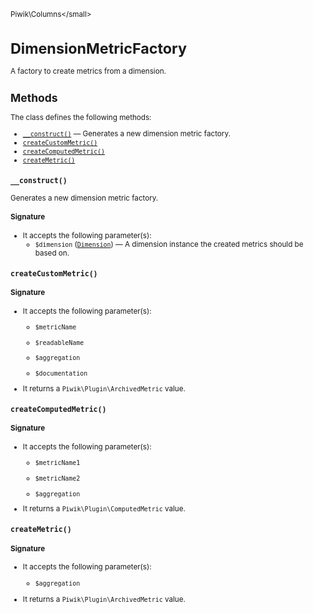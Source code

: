 <small>Piwik\Columns\</small>

DimensionMetricFactory
======================

A factory to create metrics from a dimension.

Methods
-------

The class defines the following methods:

- [`__construct()`](#__construct) &mdash; Generates a new dimension metric factory.
- [`createCustomMetric()`](#createcustommetric)
- [`createComputedMetric()`](#createcomputedmetric)
- [`createMetric()`](#createmetric)

<a name="__construct" id="__construct"></a>
<a name="__construct" id="__construct"></a>
### `__construct()`

Generates a new dimension metric factory.

#### Signature

-  It accepts the following parameter(s):
    - `$dimension` ([`Dimension`](../../Piwik/Columns/Dimension.md)) &mdash;
       A dimension instance the created metrics should be based on.

<a name="createcustommetric" id="createcustommetric"></a>
<a name="createCustomMetric" id="createCustomMetric"></a>
### `createCustomMetric()`

#### Signature

-  It accepts the following parameter(s):
    - `$metricName`
      
    - `$readableName`
      
    - `$aggregation`
      
    - `$documentation`
      
- It returns a `Piwik\Plugin\ArchivedMetric` value.

<a name="createcomputedmetric" id="createcomputedmetric"></a>
<a name="createComputedMetric" id="createComputedMetric"></a>
### `createComputedMetric()`

#### Signature

-  It accepts the following parameter(s):
    - `$metricName1`
      
    - `$metricName2`
      
    - `$aggregation`
      
- It returns a `Piwik\Plugin\ComputedMetric` value.

<a name="createmetric" id="createmetric"></a>
<a name="createMetric" id="createMetric"></a>
### `createMetric()`

#### Signature

-  It accepts the following parameter(s):
    - `$aggregation`
      
- It returns a `Piwik\Plugin\ArchivedMetric` value.

